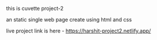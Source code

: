this is cuvette project-2

 an static single web page create using html and css

 live project link is here - https://harshit-project2.netlify.app/